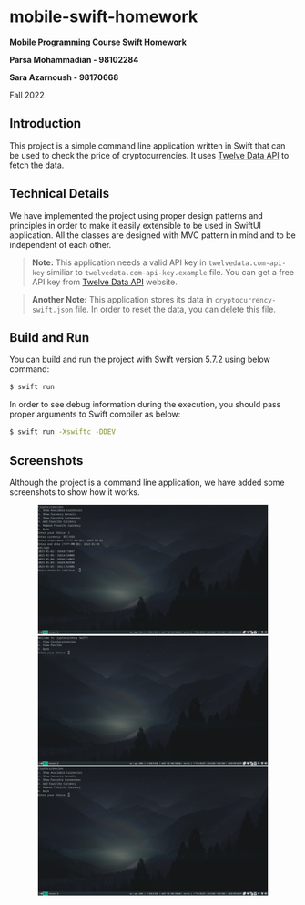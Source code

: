 # mobile-swift-homework

**Mobile Programming Course Swift Homework**

**Parsa Mohammadian - 98102284**

**Sara Azarnoush - 98170668**

Fall 2022

## Introduction

This project is a simple command line application written in Swift that can be used to check the price of cryptocurrencies. It uses [Twelve Data API](https://twelvedata.com/) to fetch the data.

## Technical Details

We have implemented the project using proper design patterns and principles in order to make it easily extensible to be used in SwiftUI application. All the classes are designed with MVC pattern in mind and to be independent of each other. 

> **Note:** This application needs a valid API key in `twelvedata.com-api-key` similiar to `twelvedata.com-api-key.example` file. You can get a free API key from [Twelve Data API](https://twelvedata.com/) website.

> **Another Note:** This application stores its data in `cryptocurrency-swift.json` file. In order to reset the data, you can delete this file.

## Build and Run

You can build and run the project with Swift version 5.7.2 using below command:

```bash
$ swift run
```

In order to see debug information during the execution, you should pass proper arguments to Swift compiler as below:

```bash
$ swift run -Xswiftc -DDEV
```

## Screenshots

Although the project is a command line application, we have added some screenshots to show how it works.

<div align="center">
    <img src="Screenshots/1.png" width="80%" />
    <img src="Screenshots/2.png" width="80%" />
    <img src="Screenshots/3.png" width="80%" />
</div>
